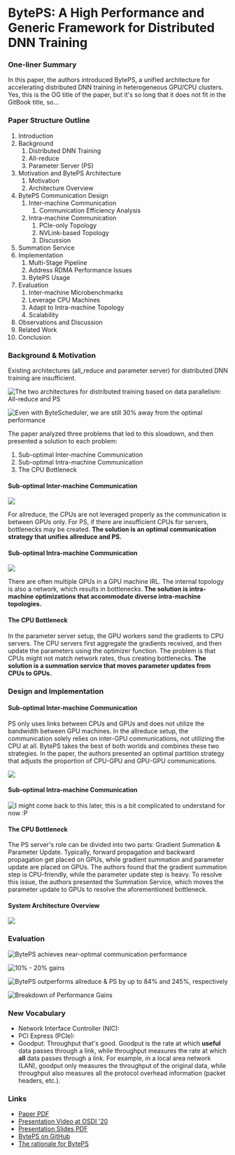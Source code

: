 # BytePS: A High Performance and Generic Framework for Distributed DNN Training

### One-liner Summary

In this paper, the authors introduced BytePS, a unified architecture for accelerating distributed DNN training in heterogeneous GPU/CPU clusters. Yes, this is the OG title of the paper, but it's so long that it does not fit in the GitBook title, so...

### Paper Structure Outline

1. Introduction
2. Background
   1. Distributed DNN Training
   2. All-reduce
   3. Parameter Server \(PS\)
3. Motivation and BytePS Architecture
   1. Motivation
   2. Architecture Overview
4. BytePS Communication Design
   1. Inter-machine Communication
      1. Communication Efficiency Analysis
   2. Intra-machine Communication
      1. PCIe-only Topology
      2. NVLink-based Topology
      3. Discussion
5. Summation Service
6. Implementation
   1. Multi-Stage Pipeline
   2. Address RDMA Performance Issues
   3. BytePS Usage
7. Evaluation
   1. Inter-machine Microbenchmarks
   2. Leverage CPU Machines
   3. Adapt to Intra-machine Topology
   4. Scalability
8. Observations and Discussion
9. Related Work
10. Conclusion

### Background & Motivation

Existing architectures \(all\_reduce and parameter server\) for distributed DNN training are insufficient.

![The two architectures for distributed training based on data parallelism: All-reduce and PS](../../.gitbook/assets/screen-shot-2020-11-30-at-11.23.14-am.png)

![Even with ByteScheduler, we are still 30% away from the optimal performance](../../.gitbook/assets/screen-shot-2020-11-30-at-11.17.12-am.png)

The paper analyzed three problems that led to this slowdown, and then presented a solution to each problem:

1. Sub-optimal Inter-machine Communication
2. Sub-optimal Intra-machine Communication
3. The CPU Bottleneck

#### Sub-optimal Inter-machine Communication

![](../../.gitbook/assets/screen-shot-2020-11-30-at-11.27.44-am.png)

For allreduce, the CPUs are not leveraged properly as the communication is between GPUs only. For PS, if there are insufficient CPUs for servers, bottlenecks may be created. **The solution is an optimal communication strategy that unifies allreduce and PS.**

#### Sub-optimal Intra-machine Communication

![](../../.gitbook/assets/screen-shot-2020-11-30-at-11.29.52-am.png)

There are often multiple GPUs in a GPU machine IRL. The internal topology is also a network, which results in bottlenecks. **The solution is intra-machine optimizations that accommodate diverse intra-machine topologies.**

#### The CPU Bottleneck

In the parameter server setup, the GPU workers send the gradients to CPU servers. The CPU servers first aggregate the gradients received, and then update the parameters using the optimizer function. The problem is that CPUs might not match network rates, thus creating bottlenecks. **The solution is a summation service that moves parameter updates from CPUs to GPUs.**

### Design and Implementation

#### Sub-optimal Inter-machine Communication

PS only uses links between CPUs and GPUs and does not utilize the bandwidth between GPU machines. In the allreduce setup, the communication solely relies on inter-GPU communications, not utilizing the CPU at all. BytePS takes the best of both worlds and combines these two strategies. In the paper, the authors presented an optimal partition strategy that adjusts the proportion of CPU-GPU and GPU-GPU communications.

![](../../.gitbook/assets/screen-shot-2020-11-30-at-11.57.04-am.png)

#### Sub-optimal Intra-machine Communication

![I might come back to this later, this is a bit complicated to understand for now :P](../../.gitbook/assets/screen-shot-2020-11-30-at-12.00.35-pm.png)

#### The CPU Bottleneck

The PS server's role can be divided into two parts: Gradient Summation & Parameter Update. Typically, forward propagation and backward propagation get placed on GPUs, while gradient summation and parameter update are placed on GPUs. The authors found that the gradient summation step is CPU-friendly, while the parameter update step is heavy. To resolve this issue, the authors presented the Summation Service, which moves the parameter update to GPUs to resolve the aforementioned bottleneck.

#### System Architecture Overview

![](../../.gitbook/assets/screen-shot-2020-11-30-at-12.05.47-pm.png)

### Evaluation

![BytePS achieves near-optimal communication performance](../../.gitbook/assets/screen-shot-2020-11-30-at-12.14.50-pm.png)

![10% - 20% gains](../../.gitbook/assets/screen-shot-2020-11-30-at-12.17.47-pm.png)

![BytePS outperforms allreduce &amp; PS by up to 84% and 245%, respectively](../../.gitbook/assets/screen-shot-2020-11-30-at-12.19.10-pm.png)

![Breakdown of Performance Gains](../../.gitbook/assets/screen-shot-2020-11-30-at-12.20.02-pm.png)

### New Vocabulary

* Network Interface Controller \(NIC\): 
* PCI Express \(PCIe\): 
* Goodput: Throughput that's good. Goodput is the rate at which **useful** data passes through a link, while throughput measures the rate at which **all** data passes through a link. For example, in a local area network \(LAN\), goodput only measures the throughput of the original data, while throughput also measures all the protocol overhead information \(packet headers, etc.\).

### Links

* [Paper PDF](https://www.usenix.org/system/files/osdi20-jiang.pdf)
* [Presentation Video at OSDI '20](https://www.youtube.com/watch?v=j8PHNglSZX8&feature=emb_logo&ab_channel=USENIX)
* [Presentation Slides PDF](https://www.usenix.org/sites/default/files/conference/protected-files/osdi20_slides_jiang.pdf)
* [BytePS on GitHub](https://github.com/bytedance/byteps)
* [The rationale for BytePS](https://github.com/bytedance/byteps/blob/master/docs/rationale.md)


